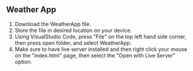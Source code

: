 ## Weather App
1. Download the  WeatherApp file.
2. Store the file in desired location on your device.
3. Using VisualStudio Code, press "File" on the top left hand side corner, then press open folder, and select WeatherApp.
4. Make sure to have live server installed and then right click your mouse on the "index.html" page, then select the "Open with Live Server" option.
